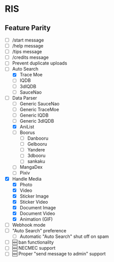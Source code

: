 # RIS

## Feature Parity

- [ ] /start message
- [ ] /help message
- [ ] /tips message
- [ ] /credits message
- [ ] Prevent duplicate uploads
- [ ] Auto Search
  - [x] Trace Moe
  - [ ] IQDB
  - [ ] 3dIQDB
  - [ ] SauceNao
- [ ] Data Parser
  - [ ] Generic SauceNao
  - [ ] Generic TraceMoe
  - [ ] Generic IQDB
  - [ ] Generic 3dIQDB
  - [x] AniList
  - [ ] Boorus
    - [ ] Danbooru
    - [ ] Gelbooru
    - [ ] Yandere
    - [ ] 3dbooru
    - [ ] sankaku
  - [ ] MangaDex
  - [ ] Pixiv
- [x] Handle Media
  - [x] Photo
  - [x] Video
  - [x] Sticker Image
  - [x] Sticker Video
  - [x] Document Image
  - [x] Document Video
  - [x] Animation (GIF)
- [ ] Webhook mode
- [ ] "Auto Search" preference
  - [ ] Automatic "Auto Search" shut off on spam
- [ ] 🆕 ban functionality
- [ ] 🆕 NECMEC support
- [ ] 🆕 Proper "send message to admin" support
